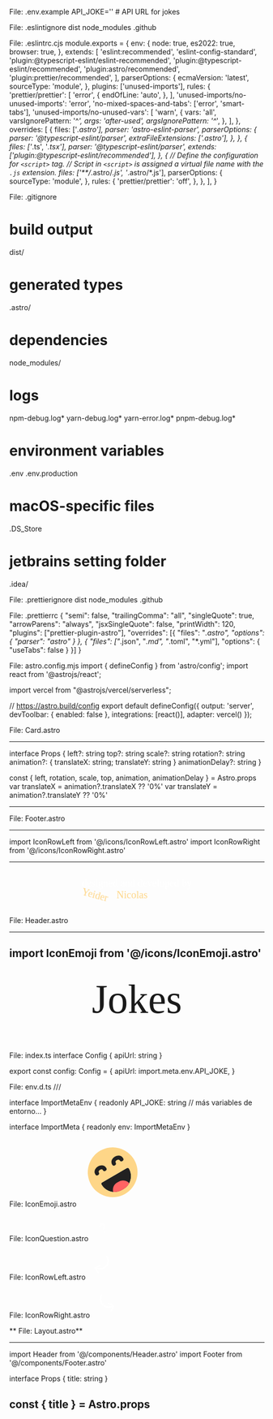 File: .env.example
API_JOKE='' # API URL for jokes

File: .eslintignore
dist
node_modules
.github

File: .eslintrc.cjs
module.exports = {
env: {
node: true,
es2022: true,
browser: true,
},
extends: [
'eslint:recommended',
'eslint-config-standard',
'plugin:@typescript-eslint/eslint-recommended',
'plugin:@typescript-eslint/recommended',
'plugin:astro/recommended',
'plugin:prettier/recommended',
],
parserOptions: {
ecmaVersion: 'latest',
sourceType: 'module',
},
plugins: ['unused-imports'],
rules: {
'prettier/prettier': [
'error',
{
endOfLine: 'auto',
},
],
'unused-imports/no-unused-imports': 'error',
'no-mixed-spaces-and-tabs': ['error', 'smart-tabs'],
'unused-imports/no-unused-vars': [
'warn',
{
vars: 'all',
varsIgnorePattern: '^_',
args: 'after-used',
argsIgnorePattern: '^_',
},
],
},
overrides: [
{
files: ['*.astro'],
parser: 'astro-eslint-parser',
parserOptions: {
parser: '@typescript-eslint/parser',
extraFileExtensions: ['.astro'],
},
},
{
files: ['*.ts', '*.tsx'],
parser: '@typescript-eslint/parser',
extends: ['plugin:@typescript-eslint/recommended'],
},
{
// Define the configuration for `<script>` tag.
// Script in `<script>` is assigned a virtual file name with the `.js` extension.
files: ['**/*.astro/*.js', '*.astro/*.js'],
parserOptions: {
sourceType: 'module',
},
rules: {
'prettier/prettier': 'off',
},
},
],
}

File: .gitignore

# build output

dist/

# generated types

.astro/

# dependencies

node_modules/

# logs

npm-debug.log*
yarn-debug.log*
yarn-error.log*
pnpm-debug.log*

# environment variables

.env
.env.production

# macOS-specific files

.DS_Store

# jetbrains setting folder

.idea/

File: .prettierignore
dist
node_modules
.github

File: .prettierrc
{
"semi": false,
"trailingComma": "all",
"singleQuote": true,
"arrowParens": "always",
"jsxSingleQuote": false,
"printWidth": 120,
"plugins": ["prettier-plugin-astro"],
"overrides": [{ "files": "_.astro", "options": { "parser": "astro" } }, {
"files": ["_.json", "_.md", "_.toml", "\*.yml"],
"options": { "useTabs": false }
}]
}

File: astro.config.mjs
import { defineConfig } from 'astro/config';
import react from '@astrojs/react';

import vercel from "@astrojs/vercel/serverless";

// https://astro.build/config
export default defineConfig({
output: 'server',
devToolbar: {
enabled: false
},
integrations: [react()],
adapter: vercel()
});

File: Card.astro

---

interface Props {
left?: string
top?: string
scale?: string
rotation?: string
animation?: { translateX: string; translateY: string }
animationDelay?: string
}

const { left, rotation, scale, top, animation, animationDelay } = Astro.props
var translateX = animation?.translateX ?? '0%'
var translateY = animation?.translateY ?? '0%'

---

<div
  style={`--top: ${top}; --left: ${left}; --rotate: ${rotation}; --scale: ${scale ?? '100%'}; --translateX: ${translateX}; --translateY: ${translateY}; --delay: ${animationDelay ?? '0s'}`}
  class="card"
>
  <slot />
  <span> lorempin lor lorempin su sum lorem loremiptsum </span>
</div>

<style>
  :root {
    --top: 0;
    --left: 0;
    --rotate: 10deg;
    --scale: 0%;
    --translateX: 0%;
    --translateY: 0%;
    --delay: 0s;
  }

  .card {
    position: absolute;
    top: var(--top);
    left: var(--left);
    box-shadow: 0px 8px 16px rgba(0, 0, 0, 0.25);
    border: none;
    background-color: #212121;
    color: #ffffff6b;
    font: var(--card-ui);
    display: flex;
    flex-direction: column;
    gap: 15px;
    align-items: center;
    justify-content: center;
    padding: 15px;
    border-radius: 10px;
    animation: fadeIn 0.8s ease-out forwards;
    animation-delay: var(--delay);
    overflow: hidden;
    cursor: pointer;
    height: 200px;
    opacity: 0;

    * {
      z-index: 1;
    }

    span {
      max-inline-size: 130px;
      text-align: center;
    }
  }

  .card::before {
    opacity: 0;
    content: '';
    position: absolute;
    height: 250px;
    width: 250px;
    background-image: conic-gradient(var(--yellow) 20deg, transparent 120deg);
  }

  .card:hover::before {
    animation: rotate 1s linear;
  }

  .card::after {
    content: '';
    position: absolute;
    width: 155px;
    height: 195px;
    border-radius: 10px;
    background-color: #212121;
  }

  @keyframes fadeIn {
    from {
      opacity: 0;
      transform: translate(var(--translateX), var(--translateY)) rotate(var(--rotate)) scale(var(--scale));
    }
    to {
      opacity: 1;
      transform: translate(0, 0) rotate(var(--rotate)) scale(var(--scale));
    }
  }

  @keyframes moveToRight {
    from {
      opacity: 0;
      transform: translateX(-100%);
    }
    to {
      opacity: 1;
      top: 0;
      right: 0;
      transform: translateX(0);
    }
  }

  @keyframes rotate {
    from {
      opacity: 1;
      transform: rotate(0deg);
    }
    to {
      transform: rotate(360deg);
      opacity: 0;
    }
  }
</style>

File: Footer.astro

---

import IconRowLeft from '@/icons/IconRowLeft.astro'
import IconRowRight from '@/icons/IconRowRight.astro'

---

<footer class="footer">
  <div class="content">
    <span>designed and developed by</span>
    <div class="names-icons">
      <a href="https://github.com/Ye1der" class="name" target="_blank">Yeider</a>
      <IconRowLeft />
      <IconRowRight />
      <a href="https://github.com/nicothomas1201" class="name" target="_blank">Nicolas</a>
    </div>
  </div>
</footer>

<style>
  .footer {
    z-index: 2;
    text-align: center;
    display: flex;
    justify-content: center;
    align-items: center;
    padding-block: 16px;
    font: var(--body2);
    color: var(--white);

    .names-icons {
      display: flex;
      gap: 16px;
      align-items: center;

      .name {
        color: var(--yellow);
        text-decoration: none;
        transition: text-shadow 0.3s ease-in-out;

        &:first-of-type {
          transform: rotate(-15deg);
        }

        &:last-of-type {
          transform: rotate(15deg);
        }

        &:hover {
          text-shadow: 1px 1px 10px #fed7888d;
        }
      }
    }
  }
</style>

File: Header.astro

---

## import IconEmoji from '@/icons/IconEmoji.astro'

<header class="header">
  <IconEmoji />
  <h1 class="header-title">Jokes</h1>
</header>

<style>
  .header {
    inline-size: 100%;
    display: flex;
    align-items: center;
    gap: 2px;
    justify-content: center;
    padding-top: 1rem;
    z-index: 2;
    /* padding-block: 2rem; */

    .header-title {
      margin-block: 0;
      font: var(--headline1);
    }
  }
</style>

File: index.ts
interface Config {
apiUrl: string
}

export const config: Config = {
apiUrl: import.meta.env.API_JOKE,
}

File: env.d.ts
/// <reference types="astro/client" />

interface ImportMetaEnv {
readonly API_JOKE: string
// más variables de entorno...
}

interface ImportMeta {
readonly env: ImportMetaEnv
}

File: IconEmoji.astro
<svg width="135" height="135" viewBox="0 0 135 135" fill="none" xmlns="http://www.w3.org/2000/svg">
<circle cx="67.1279" cy="67.1279" r="49.141" transform="rotate(-30 67.1279 67.1279)" fill="#FED688"></circle>
<path
    d="M36.308 69.2969C31.56 61.0732 46.3626 52.527 51.1105 60.7506"
    stroke="#212121"
    stroke-width="8"
    stroke-linecap="round"></path>
<path
    d="M69.6137 50.0678C64.8658 41.8442 79.6683 33.2979 84.4162 41.5215"
    stroke="#212121"
    stroke-width="8"
    stroke-linecap="round"></path>
<g clip-path="url(#clip0_6_95)">
<path
      d="M45.0955 91.2224C44.2731 89.798 44.7611 87.9766 46.1856 87.1542L95.301 58.7974C96.7255 57.975 98.5469 58.463 99.3693 59.8874C107.593 74.1319 102.713 92.3461 88.4684 100.57L85.7782 102.123C71.5338 110.347 53.3195 105.467 45.0955 91.2224Z"
      fill="white"></path>
<path
      d="M45.0955 91.2225C44.2731 89.798 44.7611 87.9766 46.1856 87.1541L95.3032 58.7961C96.7277 57.9737 98.5491 58.4617 99.3716 59.8862C107.596 74.1309 102.715 92.3456 88.4704 100.57L85.7791 102.124C71.5343 110.348 53.3197 105.467 45.0955 91.2225Z"
      fill="#212121"></path>
<path
      d="M101.802 91.259C102.259 92.0391 101.996 93.0414 101.216 93.4977L72.1027 110.525C71.3226 110.982 70.3203 110.719 69.864 109.939C65.3014 102.138 67.9267 92.115 75.7278 87.5524L79.416 85.3953C87.2171 80.8327 97.2398 83.458 101.802 91.259Z"
      fill="#FF6363"></path>
</g>
<defs>
<clipPath id="clip0_6_95">
<path
        d="M45.0955 91.2224C44.2731 89.798 44.7611 87.9766 46.1856 87.1542L95.301 58.7974C96.7255 57.975 98.5469 58.463 99.3693 59.8874C107.593 74.1319 102.713 92.3461 88.4684 100.57L85.7782 102.123C71.5338 110.347 53.3195 105.467 45.0955 91.2224Z"
        fill="white"></path>
</clipPath>
</defs>
</svg>

File: IconQuestion.astro
<svg width="51" height="51" viewBox="0 0 51 51" fill="none" xmlns="http://www.w3.org/2000/svg">
<path
    d="M19.0412 22.3973C19.0187 21.2597 19.3968 20.1504 20.1094 19.2633C20.8219 18.3762 21.8236 17.7678 22.9392 17.5443C24.0549 17.3209 25.2136 17.4967 26.2128 18.041C27.212 18.5853 27.9881 19.4635 28.4055 20.522C29.5685 23.5401 25.6228 26.7937 25.6228 26.7937"
    stroke="white"
    stroke-opacity="0.5"
    stroke-width="4"
    stroke-linecap="round"
    stroke-linejoin="round"></path>
<path
    d="M28.0696 32.7835L28.0848 32.7777"
    stroke="white"
    stroke-opacity="0.5"
    stroke-width="4"
    stroke-linecap="round"
    stroke-linejoin="round"></path>
</svg>

File: IconRowLeft.astro
<svg width="59" height="59" viewBox="0 0 59 59" fill="none" xmlns="http://www.w3.org/2000/svg">
<g clip-path="url(#clip0_6_81)">
<path
      d="M20.7536 45.0629L14.976 36.2954L23.7435 30.5178"
      stroke="white"
      stroke-width="3"
      stroke-linecap="round"
      stroke-linejoin="round"></path>
<path
      d="M37.4268 13.1176C39.7253 16.6055 40.544 20.8637 39.703 24.9553C38.8619 29.0469 36.4299 32.6368 32.9419 34.9352C29.7032 37.0647 25.7931 37.9252 21.9596 37.3519L14.976 36.2953"
      stroke="white"
      stroke-width="3"
      stroke-linecap="round"
      stroke-linejoin="round"></path>
</g>
<defs>
<clipPath id="clip0_6_81">
<rect width="42" height="42" fill="white" transform="translate(58.1804 35.0701) rotate(146.616)"></rect>
</clipPath>
</defs>
</svg>

File: IconRowRight.astro
<svg width="58" height="58" viewBox="0 0 58 58" fill="none" xmlns="http://www.w3.org/2000/svg">
<g clip-path="url(#clip0_6_75)">
<path
      d="M37.9514 44.1392L43.2014 35.046L34.1081 29.796"
      stroke="white"
      stroke-width="3"
      stroke-linecap="round"
      stroke-linejoin="round"></path>
<path
      d="M19.4216 13.2338C17.333 16.8513 16.7671 21.1504 17.8482 25.1852C18.9293 29.22 21.569 32.6601 25.1865 34.7487C28.5452 36.6833 32.4994 37.3115 36.2923 36.513L43.2014 35.046"
      stroke="white"
      stroke-width="3"
      stroke-linecap="round"
      stroke-linejoin="round"></path>
</g>
<defs>
<clipPath id="clip0_6_75">
<rect width="42" height="42" fill="white" transform="translate(36.373 57.373) rotate(-150)"></rect>
</clipPath>
</defs>
</svg>

**
File: Layout.astro**

---

import Header from '@/components/Header.astro'
import Footer from '@/components/Footer.astro'

interface Props {
title: string
}

## const { title } = Astro.props

<!doctype html>
<html lang="es">
  <head>
    <meta charset="UTF-8" />
    <meta name="description" content="Astro description" />
    <meta name="viewport" content="width=device-width" />
    <meta name="generator" content={Astro.generator} />
    <link rel="preconnect" href="https://fonts.googleapis.com" />
    <link rel="preconnect" href="https://fonts.gstatic.com" crossorigin />
    <link
      href="https://fonts.googleapis.com/css2?family=Sarina&family=Acme&family=Pacifico&family=Poppins:wght@600&display=swap"
      rel="stylesheet"
    />
    <title>{title}</title>
  </head>
  <body>
    <div class="layout">
      <Header />
      <main>
        <slot />
      </main>
      <Footer />
    </div>
  </body>
</html>
<style is:global>
  :root {
    --black: #171717;
    --white: #ffffff;
    --orange: #ff6b00;
    --yellow: #fed688;
    --green: #d5ef9a;
    --headline1: 400 5rem / normal Pacifico;
    --body2: 400 1.25rem / normal Acme;
    --body1-semibold: 600 1.5rem / normal Poppins;
    --button-semibold: 600 1.125rem / normal Poppins;
    --card-ui: 400 1rem / normal Sarina;
  }

- {
  margin: 0;
  padding: 0;
  box-sizing: border-box;
  }

html,
body {
background-color: var(--black);
color: var(--white);
}
</style>

<style>
  .layout {
    position: relative;
    display: grid;
    grid-template-rows: auto 1fr auto;
    min-height: 100vh;
    overflow: hidden;

    main {
      z-index: 2;
    }
  }
</style>
